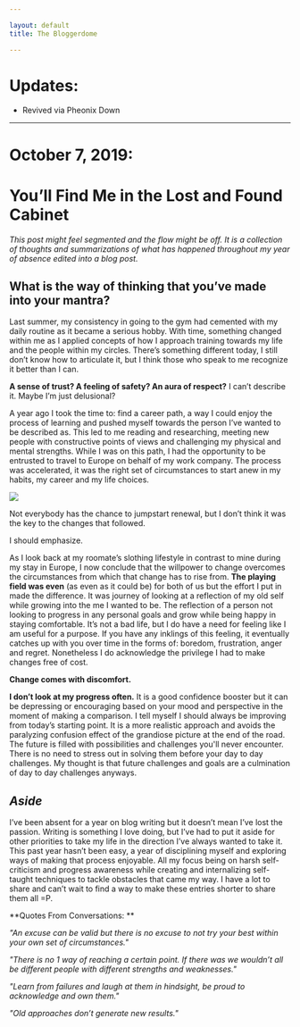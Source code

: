 ```yaml
---

layout: default
title: The Bloggerdome

---
```


# Updates:
 * Revived via Pheonix Down

---
# October 7, 2019:
# You’ll Find Me in the Lost and Found Cabinet

*This post might feel segmented and the flow might be off. It is a collection of thoughts and summarizations of what has happened throughout my year of absence edited into a blog post.*

## What is the way of thinking that you’ve made into your mantra?

Last summer, my consistency in going to the gym had cemented with my daily routine as it became a serious hobby. With time, something changed within me as I applied concepts of how I approach training towards my life and the people within my circles. There’s something different today, I still don’t know how to articulate it, but I think those who speak to me recognize it better than I can. 

**A sense of trust? A feeling of safety? An aura of respect?** I can’t describe it.
Maybe I’m just delusional?

A year ago I took the time to: find a career path, a way I could enjoy the process of learning and pushed myself towards the person I’ve wanted to be described as. This led to me reading and researching, meeting new people with constructive points of views and challenging my physical and mental strengths. While I was on this path, I had the opportunity to be entrusted to travel to Europe on behalf of my work company. The process was accelerated, it was the right set of circumstances to start anew in my habits, my career and my life choices.

![](https://www.mckinsey.com/~/media/McKinsey/Featured%20Insights/Leading%20in%20the%2021st%20Century/Change%20leader%20change%20thyself/Boaz%20Fox_1536x1536_Original.ashx)

Not everybody has the chance to jumpstart renewal, but I don’t think it was the key to the changes that followed. 

I should emphasize. 

As I look back at my roomate’s slothing lifestyle in contrast to mine during my stay in Europe, I now conclude that the willpower to change overcomes the circumstances from which that change has to rise from. **The playing field was even** (as even as it could be) for both of us but the effort I put in made the difference. It was journey of looking at a reflection of my old self while growing into the me I wanted to be. The reflection of a person not looking to progress in any personal goals and grow while being happy in staying comfortable. It’s not a bad life, but I do have a need for feeling like I am useful for a purpose. If you have any inklings of this feeling, it eventually catches up with you over time in the forms of: boredom, frustration, anger and regret. Nonetheless I do acknowledge the privilege I had to make changes free of cost.

**Change comes with discomfort.**

**I don’t look at my progress often.** It is a good confidence booster but it can be depressing or encouraging based on your mood and perspective in the moment of making a comparison. I tell myself I should always be improving from today’s starting point. It is a more realistic approach and avoids the paralyzing confusion effect of the grandiose picture at the end of the road. The future is filled with possibilities and challenges you'll never encounter. There is no need to stress out in solving them before your day to day challenges. My thought is that future challenges and goals are a culmination of day to day challenges anyways.

## *Aside*
I’ve been absent for a year on blog writing but it doesn’t mean I’ve lost the passion. Writing is something I love doing, but I’ve had to put it aside for other priorities to take my life in the direction I’ve always wanted to take it. This past year hasn’t been easy, a year of disciplining myself and exploring ways of making that process enjoyable. All my focus being on harsh self-criticism and progress awareness while creating and internalizing self-taught techniques to tackle obstacles that came my way. I have a lot to share and can’t wait to find a way to make these entries shorter to share them all =P.

**Quotes From Conversations: **

*"An excuse can be valid but there is no excuse to not try your best within your own set of circumstances."*

*"There is no 1 way of reaching a certain point. If there was we wouldn’t all be different people with different strengths and weaknesses."*

*"Learn from failures and laugh at them in hindsight, be proud to acknowledge and own them."*

*"Old approaches don’t generate new results."*